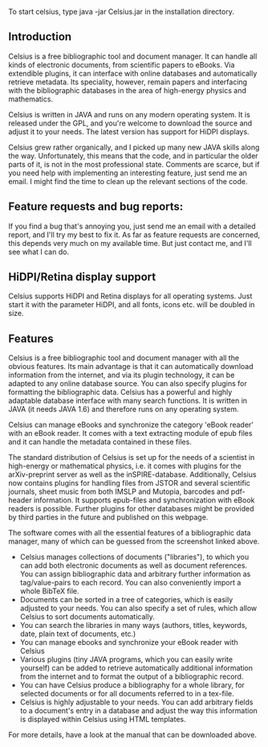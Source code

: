 To start celsius, type java -jar Celsius.jar in the installation directory.

## Introduction

Celsius is a free bibliographic tool and document manager. It can handle all kinds of electronic documents, from scientific papers to eBooks. Via extendible plugins, it can interface with online databases and automatically retrieve metadata. Its speciality, however, remain papers and interfacing with the bibliographic databases in the area of high-energy physics and mathematics.

Celsius is written in JAVA and runs on any modern operating system. It is released under the GPL, and you're welcome to download the source and adjust it to your needs. The latest version has support for HiDPI displays.

Celsius grew rather organically, and I picked up many new JAVA skills along the way. Unfortunately, this means that the code, and in particular the older parts of it, is not in the most professional state. Comments are scarce, but if you need help with implementing an interesting feature, just send me an email. I might find the time to clean up the relevant sections of the code.

## Feature requests and bug reports:

If you find a bug that's annoying you, just send me an email with a detailed report, and I'll try my best to fix it. As far as feature requests are concerned, this depends very much on my available time. But just contact me, and I'll see what I can do.

## HiDPI/Retina display support

Celsius supports HiDPI and Retina displays for all operating systems. Just start it with the parameter HiDPI, and all fonts, icons etc. will be doubled in size.

## Features

Celsius is a free bibliographic tool and document manager with all the obvious features. Its main advantage is that it can automatically download information from the internet, and via its plugin technology, it can be adapted to any online database source. You can also specify plugins for formatting the bibliographic data. Celsius has a powerful and highly adaptable database interface with many search functions. It is written in JAVA (it needs JAVA 1.6) and therefore runs on any operating system.

Celsius can manage eBooks and synchronize the category 'eBook reader' with an eBook reader. It comes with a text extracting module of epub files and it can handle the metadata contained in these files.

The standard distribution of Celsius is set up for the needs of a scientist in high-energy or mathematical physics, i.e. it comes with plugins for the arXiv-preprint server as well as the inSPIRE-database. Additionally, Celsius now contains plugins for handling files from JSTOR and several scientific journals, sheet music from both IMSLP and Mutopia, barcodes and pdf-header information. It supports epub-files and synchronization with eBook readers is possible. Further plugins for other databases might be provided by third parties in the future and published on this webpage.

The software comes with all the essential features of a bibliographic data manager, many of which can be guessed from the screenshot linked above.

* Celsius manages collections of documents ("libraries"), to which you can add both electronic documents as well as document references. You can assign bibliographic data and arbitrary further information as tag/value-pairs to each record. You can also conveniently import a whole BibTeX file.
* Documents can be sorted in a tree of categories, which is easily adjusted to your needs. You can also specify a set of rules, which allow Celsius to sort documents automatically.
* You can search the libraries in many ways (authors, titles, keywords, date, plain text of documents, etc.)
* You can manage ebooks and synchronize your eBook reader with Celsius
* Various plugins (tiny JAVA programs, which you can easily write yourself) can be added to retrieve automatically additional information from the internet and to format the output of a bibliographic record.
* You can have Celsius produce a bibliography for a whole library, for selected documents or for all documents referred to in a tex-file.
* Celsius is highly adjustable to your needs. You can add arbitrary fields to a document's entry in a database and adjust the way this information is displayed within Celsius using HTML templates.

For more details, have a look at the manual that can be downloaded above.
